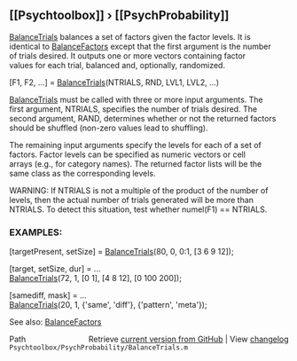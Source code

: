 ## [[Psychtoolbox]] &#8250; [[PsychProbability]]

[BalanceTrials](BalanceTrials) balances a set of factors given the factor levels.  It is  
identical to [BalanceFactors](BalanceFactors) except that the first argument is the number  
of trials desired.  It outputs one or more vectors containing factor  
values for each trial, balanced and, optionally, randomized.  
  
[F1, F2, ...] = [BalanceTrials](BalanceTrials)(NTRIALS, RND, LVL1, LVL2, ...)  
  
[BalanceTrials](BalanceTrials) must be called with three or more input arguments.  The  
first argument, NTRIALS, specifies the number of trials desired.  The  
second argument, RAND, determines whether or not the returned factors  
should be shuffled (non-zero values lead to shuffling).  
  
The remaining input arguments specify the levels for each of a set of  
factors.  Factor levels can be specified as numeric vectors or cell  
arrays (e.g., for category names).  The returned factor lists will be the  
same class as the corresponding levels.  
  
WARNING: If NTRIALS is not a multiple of the product of the number of  
levels, then the actual number of trials generated will be more than  
NTRIALS.  To detect this situation, test whether numel(F1) == NTRIALS.  
  
### EXAMPLES:  
  
 [targetPresent, setSize] = [BalanceTrials](BalanceTrials)(80, 0, 0:1, [3 6 9 12]);  
  
 [target, setSize, dur] = ...  
    [BalanceTrials](BalanceTrials)(72, 1, [0 1], [4 8 12], [0 100 200]);  
  
 [samediff, mask] = ...  
    [BalanceTrials](BalanceTrials)(20, 1, {'same', 'diff'}, {'pattern', 'meta'});  
  
See also: [BalanceFactors](BalanceFactors)  




<div class="code_header" style="text-align:right;">
  <span style="float:left;">Path&nbsp;&nbsp;</span> <span class="counter">Retrieve <a href=
  "https://raw.github.com/Psychtoolbox-3/Psychtoolbox-3/beta/Psychtoolbox/PsychProbability/BalanceTrials.m">current version from GitHub</a> | View <a href=
  "https://github.com/Psychtoolbox-3/Psychtoolbox-3/commits/beta/Psychtoolbox/PsychProbability/BalanceTrials.m">changelog</a></span>
</div>
<div class="code">
  <code>Psychtoolbox/PsychProbability/BalanceTrials.m</code>
</div>

